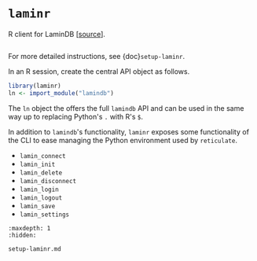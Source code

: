 # `laminr`

R client for LaminDB [[source](https://github.com/laminlabs/laminr)].

```{include} includes/quick-setup-laminr.md

```

For more detailed instructions, see {doc}`setup-laminr`.

In an R session, create the central API object as follows.

```R
library(laminr)
ln <- import_module("lamindb")
```

The `ln` object the offers the full `lamindb` API and can be used in the same way up to replacing Python's `.` with R's `$`.

In addition to `lamindb`'s functionality, `laminr` exposes some functionality of the CLI to ease managing the Python environment used by `reticulate`.

- `lamin_connect`
- `lamin_init`
- `lamin_delete`
- `lamin_disconnect`
- `lamin_login`
- `lamin_logout`
- `lamin_save`
- `lamin_settings`

```{toctree}
:maxdepth: 1
:hidden:

setup-laminr.md
```

